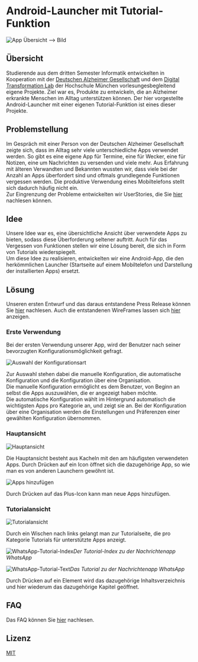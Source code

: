 # Android-Launcher mit Tutorial-Funktion

![App Übersicht]()  --> Bild


## Übersicht

Studierende aus dem dritten Semester Informatik entwickelten in Kooperation mit der [Deutschen Alzheimer Gesellschaft](https://www.deutsche-alzheimer.de) und dem [Digital Transformation Lab](https://www.hm.edu/dt-lab/) der Hochschule München vorlesungesbegleitend eigene Projekte. Ziel war es, Produkte zu entwickeln, die an Alzheimer erkrankte Menschen im Alltag unterstützen können.
Der hier vorgestellte Android-Launcher mit einer eigenen Tutorial-Funktion ist eines dieser Projekte. 

## Problemstellung

Im Gespräch mit einer Person von der Deutschen Alzheimer Gesellschaft zeigte sich, dass im Alltag sehr viele unterschiedliche Apps verwendet werden. So gibt es eine eigene App für Termine, eine für Wecker, eine für Notizen, eine um Nachrichten zu versenden und viele mehr. Aus Erfahrung mit älteren Verwandten und Bekannten wussten wir, dass viele bei der Anzahl an Apps überfordert sind und oftmals grundlegende Funktionen vergessen werden. Die produktive Verwendung eines Mobiltelefons stellt sich dadurch häufig nicht ein.  
Zur Eingrenzung der Probleme entwickelten wir UserStories, die Sie [hier](/resources_readme/UserStories.pdf) nachlesen können.

## Idee

Unsere Idee war es, eine übersichtliche Ansicht über verwendete Apps zu bieten, sodass diese Überforderung seltener auftritt. Auch für das Vergessen von Funktionen stellen wir eine Lösung bereit, die sich in Form von Tutorials wiederspiegelt.  
Um diese Idee zu realisieren, entwickelten wir eine Android-App, die den herkömmlichen Launcher (Startseite auf einem Mobiltelefon und Darstellung der installierten Apps) ersetzt.

## Lösung

Unseren ersten Entwurf und das daraus entstandene Press Release können Sie [hier](/resources_readme/Press_Release.pdf) nachlesen. Auch die entstandenen WireFrames lassen sich [hier](/resources_readme/WireFramesFull.png) anzeigen.

### Erste Verwendung

Bei der ersten Verwendung unserer App, wird der Benutzer nach seiner bevorzugten Konfigurationsmöglichkeit gefragt.  

![Auswahl der Konfigurationsart](/resources_readme/launcher_config.png)  

Zur Auswahl stehen dabei die manuelle Konfiguration, die automatische Konfiguration und die Konfiguration über eine Organisation.  
Die manuelle Konfiguration ermöglicht es dem Benutzer, von Beginn an selbst die Apps auszuwählen, die er angezeigt haben möchte.  
Die automatische Konfiguration wählt im Hintergrund automatisch die wichtigsten Apps pro Kategorie an, und zeigt sie an.
Bei der Konfiguration über eine Organisation werden die Einstellungen und Präferenzen einer gewählten Konfiguration übernommen.

### Hauptansicht

![Hauptansicht](/resources_readme/launcher_icons.png) 

Die Hauptansicht besteht aus Kacheln mit den am häufigsten verwendeten Apps. Durch Drücken auf ein Icon öffnet sich die dazugehörige App, so wie man es von anderen Launchern gewöhnt ist.  

![Apps hinzufügen](/resources_readme/launcher_icons_add_app.png)

Durch Drücken auf das Plus-Icon kann man neue Apps hinzufügen. 

### Tutorialansicht

![Tutorialansicht](/resources_readme/launcher_tutorial_list.png)

Durch ein Wischen nach links gelangt man zur Tutorialseite, die pro Kategorie Tutorials für unterstützte Apps anzeigt.  

![WhatsApp-Tutorial-Index](/resources_readme/launcher_tutorial_index.png)*Der Tutorial-Index zu der Nachrichtenapp WhatsApp*

![WhatsApp-Tutorial-Text](/resources_readme/launcher_tutorial_text.png)*Das Tutorial zu der Nachrichtenapp WhatsApp*

Durch Drücken auf ein Element wird das dazugehörige Inhaltsverzeichnis und hier wiederum das dazugehörige Kapitel geöffnet.

## FAQ

Das FAQ können Sie [hier](/resources_readme/FAQ.pdf) nachlesen.


## Lizenz
[MIT](https://choosealicense.com/licenses/mit/)
